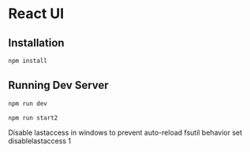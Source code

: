 # React UI

## Installation

```bash
npm install
```

## Running Dev Server

```bash
npm run dev
```

```bash
npm run start2
```

Disable lastaccess in windows to prevent auto-reload
fsutil behavior set disablelastaccess 1